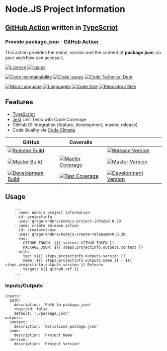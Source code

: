 # Node.JS Project Information

## [GitHub Action][github-actions-url] written in [TypeScript][typescript-url]

### Provide package.json - [GitHub Action](https://github.com/features/actions)

This action provides the _name_, _version_ and the content of **package.json**, so your workflow can access it.

[![License][license-image]][license-url]
[![Issues][issues-image]][issues-url]

[![Code maintainability][code-maintainability-image]][code-maintainability-url]
[![Code issues][code-issues-image]][code-issues-url]
[![Code Technical Debt][code-tech-debt-image]][code-tech-debt-url]

[![Main Language][language-image]][code-metric-url]
[![Languages][languages-image]][code-metric-url]
[![Code Size][code-size-image]][code-metric-url]
[![Repository Size][repo-size-image]][code-metric-url]

## Features

- [TypeScript][typescript-url]
- [Jest][jest-url] Unit Tests with Code Coverage
- GitHub CI Integration (feature, development, master, release)
- Code Quality via [Code Climate](./docs/codeclimate.md)

<!-- lint disable maximum-line-length -->
| GitHub                                                           | Coveralls                                                                  |                                                                              |
| ---------------------------------------------------------------- | -------------------------------------------------------------------------- | ---------------------------------------------------------------------------- |
| [![Release Build][release-build-image]][release-url]             |                                                                            | [![Release Version][release-image]][release-url]                             |
| [![Master Build][master-build-image]][master-url]                | [![Master Coverage][master-coveralls-image]][master-coveralls-url]         | [![Master Version][master-version-image]][master-version-url]                |
| [![Development Build][development-build-image]][development-url] | [![Test Coverage][development-coveralls-image]][development-coveralls-url] | [![Development Version][development-version-image]][development-version-url] |
<!-- lint enable maximum-line-length -->
## Usage

```YML
    ...
    - name: nodejs project information
      id: projectinfo
      uses: gregoranders/nodejs-project-info@v0.0.20
    - name: create release action
      id: createrelease
      uses: gregoranders/nodejs-create-release@v0.0.20
      env:
        GITHUB_TOKEN: ${{ secrets.GITHUB_TOKEN }}
        PACKAGE_JSON: ${{ steps.projectinfo.outputs.context }}
      with:
        tag: v${{ steps.projectinfo.outputs.version }}
        name: ${{ steps.projectinfo.outputs.name }} - ${{ steps.projectinfo.outputs.version }} Release
        target: ${{ github.ref }}
    ...
```

### Inputs/Outputs

```YML
inputs:
  path:
    description: 'Path to package.json'
    required: false
    default: './package.json'
outputs:
  context:
    description: 'Serialized package.json'
  name:
    description: 'Project Name'
  version:
    description: 'Project Version'
```

[release-url]: https://github.com/gregoranders/nodejs-project-info/releases
[master-url]: https://github.com/gregoranders/nodejs-project-info/tree/master
[development-url]: https://github.com/gregoranders/nodejs-project-info/tree/development
[code-metric-url]: https://github.com/gregoranders/nodejs-project-info/search?l=TypeScript
[license-url]: https://github.com/gregoranders/nodejs-project-info/blob/master/LICENSE
[license-image]: https://img.shields.io/github/license/gregoranders/nodejs-project-info.svg
[master-version-url]: https://github.com/gregoranders/nodejs-project-info/blob/master/package.json
[master-version-image]: https://img.shields.io/github/package-json/v/gregoranders/nodejs-project-info/master
[development-version-url]: https://github.com/gregoranders/nodejs-project-info/blob/development/package.json
[development-version-image]: https://img.shields.io/github/package-json/v/gregoranders/nodejs-project-info/development
[issues-url]: https://github.com/gregoranders/nodejs-project-info/issues
[issues-image]: https://img.shields.io/github/issues-raw/gregoranders/nodejs-project-info.svg
[release-image]: https://img.shields.io/github/release/gregoranders/nodejs-project-info
[release-build-image]: https://github.com/gregoranders/nodejs-project-info/workflows/Release%20CI/badge.svg
[master-build-image]: https://github.com/gregoranders/nodejs-project-info/workflows/Master%20CI/badge.svg
[development-build-image]: https://github.com/gregoranders/nodejs-project-info/workflows/Development%20CI/badge.svg
[master-coveralls-url]: https://coveralls.io/github/gregoranders/nodejs-project-info?branch=master
[master-coveralls-image]: https://img.shields.io/coveralls/github/gregoranders/nodejs-project-info/master
[development-coveralls-image]: https://img.shields.io/coveralls/github/gregoranders/nodejs-project-info/development
[development-coveralls-url]: https://coveralls.io/github/gregoranders/nodejs-project-info?branch=development
[code-maintainability-url]: https://codeclimate.com/github/gregoranders/nodejs-project-info/maintainability
[code-maintainability-image]: https://img.shields.io/codeclimate/maintainability/gregoranders/nodejs-project-info
[code-issues-url]: https://codeclimate.com/github/gregoranders/nodejs-project-info/maintainability
[code-issues-image]: https://img.shields.io/codeclimate/issues/gregoranders/nodejs-project-info
[code-tech-debt-url]: https://codeclimate.com/github/gregoranders/nodejs-project-info/maintainability
[code-tech-debt-image]: https://img.shields.io/codeclimate/tech-debt/gregoranders/nodejs-project-info
[language-image]: https://img.shields.io/github/languages/top/gregoranders/nodejs-project-info
[languages-image]: https://img.shields.io/github/languages/count/gregoranders/nodejs-project-info
[code-size-image]: https://img.shields.io/github/languages/code-size/gregoranders/nodejs-project-info
[repo-size-image]: https://img.shields.io/github/repo-size/gregoranders/nodejs-project-info
[typescript-url]: http://www.typescriptlang.org/
[jest-url]: https://jestjs.io/
[github-actions-url]: https://github.com/features/actions
